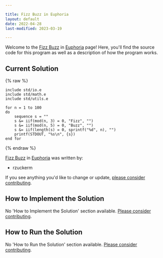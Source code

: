 ```yaml
---

title: Fizz Buzz in Euphoria
layout: default
date: 2022-04-28
last-modified: 2023-03-19

---
```


Welcome to the [Fizz Buzz](https://sampleprograms.io/projects/fizz-buzz) in [Euphoria](https://sampleprograms.io/languages/euphoria) page! Here, you'll find the source code for this program as well as a description of how the program works.

## Current Solution

{% raw %}

```euphoria
include std/io.e
include std/math.e
include std/utils.e

for n = 1 to 100
do
    sequence s = ""
    s &= iif(mod(n, 3) = 0, "Fizz", "")
    s &= iif(mod(n, 5) = 0, "Buzz", "")
    s &= iif(length(s) = 0, sprintf("%d", n), "")
    printf(STDOUT, "%s\n", {s})
end for
```

{% endraw %}

[Fizz Buzz](https://sampleprograms.io/projects/fizz-buzz) in [Euphoria](https://sampleprograms.io/languages/euphoria) was written by:

- rzuckerm

If you see anything you'd like to change or update, [please consider contributing](https://github.com/TheRenegadeCoder/sample-programs).

## How to Implement the Solution

No 'How to Implement the Solution' section available. [Please consider contributing](https://github.com/TheRenegadeCoder/sample-programs-website).

## How to Run the Solution

No 'How to Run the Solution' section available. [Please consider contributing](https://github.com/TheRenegadeCoder/sample-programs-website).